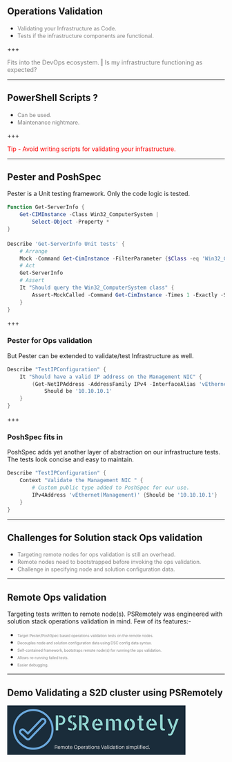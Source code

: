 ## Operations Validation

- <span style="font-size:0.9em; color:gray">Validating your Infrastructure as Code.</span>
- <span style="font-size:0.9em; color:gray">Tests if the infrastructure components are functional.</span>

+++

<span style="font-size:1.0em; color:gray">Fits into the DevOps ecosystem.</span> |
<span style="font-size:1.0em; color:gray">Is my infrastructure functioning as expected?</span>

---
## PowerShell Scripts ?

- <span style="font-size:0.9em; color:gray">Can be used.</span>
- <span style="font-size:0.9em; color:gray">Maintenance nightmare.</span>

+++

<span style="font-size:1.0em; color:red">Tip - Avoid writing scripts for validating your infrastructure.</span>

---

## Pester and PoshSpec

Pester is a Unit testing framework.
Only the code logic is tested.

```powershell
Function Get-ServerInfo {
    Get-CIMInstance -Class Win32_ComputerSystem | 
        Select-Object -Property *
}

Describe 'Get-ServerInfo Unit tests' {
    # Arrange
    Mock -Command Get-CimInstance -FilterParameter {$Class -eq 'Win32_ComputerSystem' }
    # Act
    Get-ServerInfo 
    # Assert
    It "Should query the Win32_ComputerSystem class" {
        Assert-MockCalled -Command Get-CimInstance -Times 1 -Exactly -Scope Describe
    }
}
```

+++
### Pester for Ops validation

But Pester can be extended to validate/test Infrastructure as well.

```powershell
Describe "TestIPConfiguration" {
    It "Should have a valid IP address on the Management NIC" {
        (Get-NetIPAddress -AddressFamily IPv4 -InterfaceAlias 'vEthernet(Management)' | Select-Object -ExpandProperty IPAddress) |
            Should be '10.10.10.1' 
    }
}
```

+++

### PoshSpec fits in

PoshSpec adds yet another layer of abstraction on our infrastructure tests.
The tests look concise and easy to maintain.

```powershell
Describe "TestIPConfiguration" {
    Context "Validate the Management NIC " {
        # Custom public type added to PoshSpec for our use.
        IPv4Address 'vEthernet(Management)' {Should be '10.10.10.1'} 
    }
}
```

---

## Challenges for Solution stack Ops validation
- <span style="font-size:0.9em; color:gray">Targeting remote nodes for ops validation is still an overhead.</span>
- <span style="font-size:0.9em; color:gray">Remote nodes need to bootstrapped before invoking the ops validation.</span>
- <span style="font-size:0.9em; color:gray">Challenge in specifying node and solution configuration data.</span>


---

## Remote Ops validation
Targeting tests written to remote node(s).
PSRemotely was engineered with solution stack operations validation in mind. Few of its features:-
- <span style="font-size:0.6em; color:gray">Target Pester/PoshSpec based operations validation tests on the remote nodes.</span>
- <span style="font-size:0.6em; color:gray">Decouples node and solution configuration data using DSC config data syntax.</span>
- <span style="font-size:0.6em; color:gray">Self-contained framework, bootstraps remote node(s) for running the ops validation.</span>
- <span style="font-size:0.6em; color:gray">Allows re-running failed tests.</span>
- <span style="font-size:0.6em; color:gray">Easier debugging.</span>
---

## Demo Validating a S2D cluster using PSRemotely

![alt](PSRemotely.png)
